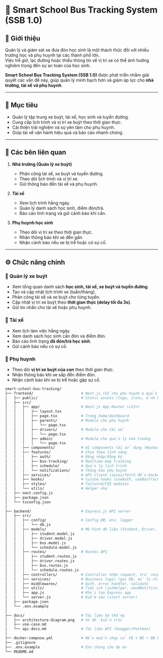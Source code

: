 # 🚌 Smart School Bus Tracking System (SSB 1.0)

## 📖 Giới thiệu
Quản lý và giám sát xe đưa đón học sinh là một thách thức đối với nhiều trường học và phụ huynh tại các thành phố lớn.  
Việc trễ giờ, lạc đường hoặc thiếu thông tin về vị trí xe có thể ảnh hưởng nghiêm trọng đến sự an toàn của học sinh.  

**Smart School Bus Tracking System (SSB 1.0)** được phát triển nhằm giải quyết các vấn đề này, giúp quản lý minh bạch hơn và giảm áp lực cho **nhà trường, tài xế và phụ huynh**.  

---

## 🎯 Mục tiêu
- Quản lý tập trung xe buýt, tài xế, học sinh và tuyến đường.  
- Cung cấp lịch trình và vị trí xe buýt theo thời gian thực.  
- Cải thiện trải nghiệm và sự yên tâm cho phụ huynh.  
- Giúp tài xế vận hành hiệu quả và báo cáo nhanh chóng.  

---

## 👥 Các bên liên quan
1. **Nhà trường (Quản lý xe buýt)**  
   - Phân công tài xế, xe buýt và tuyến đường.  
   - Theo dõi lịch trình và vị trí xe.  
   - Gửi thông báo đến tài xế và phụ huynh.  

2. **Tài xế**  
   - Xem lịch trình hằng ngày.  
   - Quản lý danh sách học sinh, điểm đón/trả.  
   - Báo cáo tình trạng và gửi cảnh báo khi cần.  

3. **Phụ huynh học sinh**  
   - Theo dõi vị trí xe theo thời gian thực.  
   - Nhận thông báo khi xe đến gần.  
   - Nhận cảnh báo nếu xe bị trễ hoặc có sự cố.  

---

## ⚙️ Chức năng chính

### 📌 Quản lý xe buýt
- Xem tổng quan danh sách **học sinh, tài xế, xe buýt và tuyến đường**.  
- Tạo và cập nhật lịch trình xe (tuần/tháng).  
- Phân công tài xế và xe buýt cho từng tuyến.  
- Cập nhật vị trí xe buýt theo **thời gian thực (delay tối đa 3s)**.  
- Gửi tin nhắn cho tài xế hoặc phụ huynh.  

### 📌 Tài xế
- Xem lịch làm việc hằng ngày.  
- Xem danh sách học sinh cần đón và điểm đón.  
- Báo cáo tình trạng **đã đón/trả học sinh**.  
- Gửi cảnh báo nếu có sự cố.  

### 📌 Phụ huynh
- Theo dõi **vị trí xe buýt của con** theo thời gian thực.  
- Nhận thông báo khi xe sắp đến điểm đón.  
- Nhận cảnh báo khi xe bị trễ hoặc gặp sự cố.

```bash
smart-school-bus-tracking/
├── frontend/                      # Next.js (UI cho phụ huynh & quản lý)
│   ├── public/                    # Static assets (logo, icons, ảnh bus)
│   ├── src/
│   │   ├── app/                   # Next.js App Router (v13+)
│   │   │   ├── layout.tsx
│   │   │   ├── page.tsx           # Trang home/dashboard
│   │   │   ├── parents/           # Module cho phụ huynh
│   │   │   │   └── page.tsx
│   │   │   ├── drivers/           # Module cho tài xế
│   │   │   │   └── page.tsx
│   │   │   ├── admin/             # Module cho quản lý nhà trường
│   │   │   │   └── page.tsx
│   │   ├── components/            # UI components tái sử dụng (Navbar, Button)
│   │   ├── features/              # Chia theo tính năng
│   │   │   ├── auth/              # Đăng nhập/đăng ký
│   │   │   ├── bus-tracking/      # Realtime map tracking
│   │   │   ├── schedule/          # Quản lý lịch trình
│   │   │   └── notifications/     # Thông báo phụ huynh
│   │   ├── services/              # API client (axios/fetch đến backend)
│   │   ├── hooks/                 # Custom hooks (useAuth, useBusTracking)
│   │   ├── styles/                # Tailwind/CSS modules
│   │   └── utils/                 # Helper nhỏ
│   ├── next.config.js
│   ├── package.json
│   └── tsconfig.json
│
├── backend/                       # Express.js API server
│   ├── src/
│   │   ├── config/                # Config DB, env, logger
│   │   │   └── db.js
│   │   ├── models/                # Mô hình dữ liệu (Student, Driver, Bus, Schedule)
│   │   │   ├── student.model.js
│   │   │   ├── driver.model.js
│   │   │   ├── bus.model.js
│   │   │   └── schedule.model.js
│   │   ├── routes/                # Routes API
│   │   │   ├── student.routes.js
│   │   │   ├── driver.routes.js
│   │   │   ├── bus.routes.js
│   │   │   └── schedule.routes.js
│   │   ├── controllers/           # Controller nhận request, trả response
│   │   ├── services/              # Business logic (gọi DB, xử lý chính)
│   │   ├── middlewares/           # Auth, error handler, validate
│   │   ├── utils/                 # Tiện ích (jwtHelper, sendNotification)
│   │   ├── app.js                 # Khởi tạo Express app
│   │   └── server.js              # Điểm vào (start server)
│   ├── package.json
│   └── .env.example
│
├── docs/                          # Tài liệu hệ thống
│   ├── architecture-diagram.png   # Sơ đồ kiến trúc
│   ├── use-case.md
│   └── api-docs.md                # Tài liệu API (Swagger/Postman)
│
├── docker-compose.yml             # Nếu muốn chạy cả FE + BE + DB bằng docker
├── .gitignore
├── .env.example                   # Env chung cho dự án
└── README.md
```

